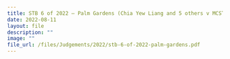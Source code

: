 ```yaml
---
title: STB 6 of 2022 – Palm Gardens (Chia Yew Liang and 5 others v MCST Plan No 2553)
date: 2022-08-11
layout: file
description: ""
image: ""
file_url: /files/Judgements/2022/stb-6-of-2022-palm-gardens.pdf
---
```

